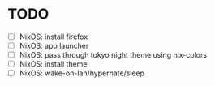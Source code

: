 # TODO

- [ ] NixOS: install firefox
- [ ] NixOS: app launcher
- [ ] NixOS: pass through tokyo night theme using nix-colors 
- [ ] NixOS: install theme
- [ ] NixOS: wake-on-lan/hypernate/sleep
